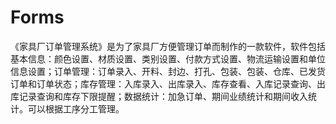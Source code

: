 # Forms
 《家具厂订单管理系统》是为了家具厂方便管理订单而制作的一款软件，软件包括基本信息：颜色设置、材质设置、类别设置、付款方式设置、物流运输设置和单位信息设置；订单管理：订单录入、开料、封边、打孔、包装、包装、仓库、已发货订单和订单状态；库存管理：入库录入、出库录入、库存查看、入库记录查询、出库记录查询和库存下限提醒；数据统计：加急订单、期间业绩统计和期间收入统计。可以根据工序分工管理。
